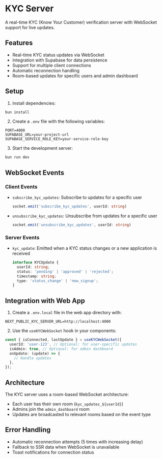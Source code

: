 # KYC Server

A real-time KYC (Know Your Customer) verification server with WebSocket support for live updates.

## Features

- Real-time KYC status updates via WebSocket
- Integration with Supabase for data persistence
- Support for multiple client connections
- Automatic reconnection handling
- Room-based updates for specific users and admin dashboard

## Setup

1. Install dependencies:
```bash
bun install
```

2. Create a `.env` file with the following variables:
```env
PORT=4000
SUPABASE_URL=your-project-url
SUPABASE_SERVICE_ROLE_KEY=your-service-role-key
```

3. Start the development server:
```bash
bun run dev
```

## WebSocket Events

### Client Events

- `subscribe_kyc_updates`: Subscribe to updates for a specific user
  ```typescript
  socket.emit('subscribe_kyc_updates', userId: string)
  ```

- `unsubscribe_kyc_updates`: Unsubscribe from updates for a specific user
  ```typescript
  socket.emit('unsubscribe_kyc_updates', userId: string)
  ```

### Server Events

- `kyc_update`: Emitted when a KYC status changes or a new application is received
  ```typescript
  interface KYCUpdate {
    userId: string;
    status: 'pending' | 'approved' | 'rejected';
    timestamp: string;
    type: 'status_change' | 'new_signup';
  }
  ```

## Integration with Web App

1. Create a `.env.local` file in the web app directory with:
```env
NEXT_PUBLIC_KYC_SERVER_URL=http://localhost:4000
```

2. Use the `useKYCWebSocket` hook in your components:
```typescript
const { isConnected, lastUpdate } = useKYCWebSocket({
  userId: 'user-123', // Optional: for user-specific updates
  isAdmin: true, // Optional: for admin dashboard
  onUpdate: (update) => {
    // Handle updates
  },
});
```

## Architecture

The KYC server uses a room-based WebSocket architecture:
- Each user has their own room (`kyc_updates_${userId}`)
- Admins join the `admin_dashboard` room
- Updates are broadcasted to relevant rooms based on the event type

## Error Handling

- Automatic reconnection attempts (5 times with increasing delay)
- Fallback to SSR data when WebSocket is unavailable
- Toast notifications for connection status
